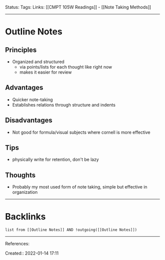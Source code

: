 Status: 
Tags: 
Links: [[CMPT 105W Readings]] - [[Note Taking Methods]]
___
# Outline Notes
## Principles
- Organized and structured
	- via points/lists for each thought like right now
	- makes it easier for review
## Advantages
- Quicker note-taking
- Establishes relations through structure and indents
## Disadvantages
- Not good for formula/visual subjects where cornell is more effective
## Tips
- physically write for retention, don't be lazy
## Thoughts
- Probably my most used form of note taking, simple but effective in organization
___
# Backlinks
```dataview
list from [[Outline Notes]] AND !outgoing([[Outline Notes]])
```
___
References:

Created:: 2022-01-14 17:11
